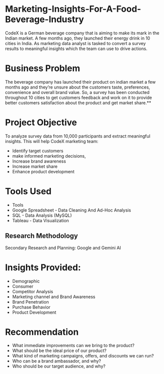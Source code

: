 # Marketing-Insights-For-A-Food-Beverage-Industry
CodeX is a German beverage company that is aiming to make its mark in the Indian market. A few months ago, they launched their energy drink in 10 cities in India. As marketing data analyst is tasked to convert a survey results to meaningful insights which the team can use to drive actions.

# Business Problem 
The beverage company has launched their product on indian market a few months ago and they’re unsure about the customers taste, preferences, convenience and overall brand value. So, a survey has been conducted throughout 10 cities to get customers feedback and work on it to provide better customers satisfaction about the product and get market share.**

# Project Objective
To analyze survey data from 10,000 participants and extract meaningful insights. This will help CodeX marketing team:
- Identify target customers
- make informed marketing decisions,
- Increase brand awareness
- Increase market share
- Enhance product development

# Tools Used
- Tools
- Google Spreadsheet - Data Cleaning And Ad-Hoc Analysis
- SQL - Data Analysis (MySQL)
- Tableau - Data Visualization

## Research Methodology
Secondary Research and Planning: Google and Gemini AI

# Insights Provided:
- Demographic
- Consumer
- Competitor Analysis
- Marketing channel and Brand Awareness
- Brand Penetration
- Purchase Behavior
- Product Development

# Recommendation
- What immediate improvements can we bring to the product?
- What should be the ideal price of our product?
- What kind of marketing campaigns, offers, and discounts we can run?
- Who can be a brand ambassador, and why?
- Who should be our target audience, and why?




